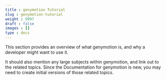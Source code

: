 ```yaml
---
title : genymotion Tutorial
slug : genymotion-tutorial
weight : 9997
draft : false
images : []
type : docs
---
```


This section provides an overview of what genymotion is, and why a developer might want to use it.

It should also mention any large subjects within genymotion, and link out to the related topics.  Since the Documentation for genymotion is new, you may need to create initial versions of those related topics.

